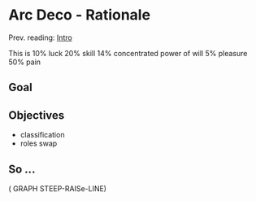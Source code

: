 # Arc Deco - Rationale

Prev. reading: [Intro](../../)

This is 10% luck
20% skill 
14% concentrated
power of will
5% pleasure
50% pain

## Goal

## Objectives

+ classification
+ roles swap

## So ...

( GRAPH STEEP-RAISe-LINE)

